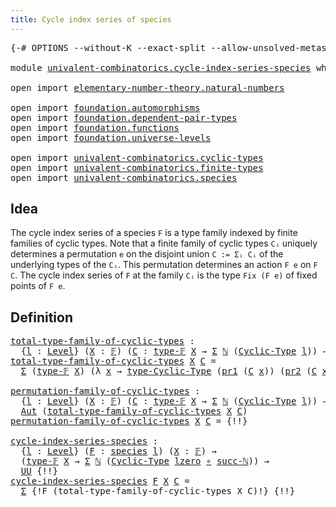 ```yaml
---
title: Cycle index series of species
---
```


<pre class="Agda"><a id="55" class="Symbol">{-#</a> <a id="59" class="Keyword">OPTIONS</a> <a id="67" class="Pragma">--without-K</a> <a id="79" class="Pragma">--exact-split</a> <a id="93" class="Pragma">--allow-unsolved-metas</a> <a id="116" class="Symbol">#-}</a>

<a id="121" class="Keyword">module</a> <a id="128" href="univalent-combinatorics.cycle-index-series-species.html" class="Module">univalent-combinatorics.cycle-index-series-species</a> <a id="179" class="Keyword">where</a>

<a id="186" class="Keyword">open</a> <a id="191" class="Keyword">import</a> <a id="198" href="elementary-number-theory.natural-numbers.html" class="Module">elementary-number-theory.natural-numbers</a>

<a id="240" class="Keyword">open</a> <a id="245" class="Keyword">import</a> <a id="252" href="foundation.automorphisms.html" class="Module">foundation.automorphisms</a>
<a id="277" class="Keyword">open</a> <a id="282" class="Keyword">import</a> <a id="289" href="foundation.dependent-pair-types.html" class="Module">foundation.dependent-pair-types</a>
<a id="321" class="Keyword">open</a> <a id="326" class="Keyword">import</a> <a id="333" href="foundation.functions.html" class="Module">foundation.functions</a>
<a id="354" class="Keyword">open</a> <a id="359" class="Keyword">import</a> <a id="366" href="foundation.universe-levels.html" class="Module">foundation.universe-levels</a>

<a id="394" class="Keyword">open</a> <a id="399" class="Keyword">import</a> <a id="406" href="univalent-combinatorics.cyclic-types.html" class="Module">univalent-combinatorics.cyclic-types</a>
<a id="443" class="Keyword">open</a> <a id="448" class="Keyword">import</a> <a id="455" href="univalent-combinatorics.finite-types.html" class="Module">univalent-combinatorics.finite-types</a>
<a id="492" class="Keyword">open</a> <a id="497" class="Keyword">import</a> <a id="504" href="univalent-combinatorics.species.html" class="Module">univalent-combinatorics.species</a>
</pre>
## Idea

The cycle index series of a species `F` is a type family indexed by finite families of cyclic types. Note that a finite family of cyclic types `Cᵢ` uniquely determines a permutation `e` on the disjoint union `C := Σᵢ Cᵢ` of the underlying types of the `Cᵢ`. This permutation determines an action `F e` on `F C`. The cycle index series of `F` at the family `Cᵢ` is the type `Fix (F e)` of fixed points of `F e`.

## Definition

<pre class="Agda"><a id="total-type-family-of-cyclic-types"></a><a id="985" href="univalent-combinatorics.cycle-index-series-species.html#985" class="Function">total-type-family-of-cyclic-types</a> <a id="1019" class="Symbol">:</a>
  <a id="1023" class="Symbol">{</a><a id="1024" href="univalent-combinatorics.cycle-index-series-species.html#1024" class="Bound">l</a> <a id="1026" class="Symbol">:</a> <a id="1028" href="Agda.Primitive.html#597" class="Postulate">Level</a><a id="1033" class="Symbol">}</a> <a id="1035" class="Symbol">(</a><a id="1036" href="univalent-combinatorics.cycle-index-series-species.html#1036" class="Bound">X</a> <a id="1038" class="Symbol">:</a> <a id="1040" href="univalent-combinatorics.finite-types.html#4873" class="Function">𝔽</a><a id="1041" class="Symbol">)</a> <a id="1043" class="Symbol">(</a><a id="1044" href="univalent-combinatorics.cycle-index-series-species.html#1044" class="Bound">C</a> <a id="1046" class="Symbol">:</a> <a id="1048" href="univalent-combinatorics.finite-types.html#4912" class="Function">type-𝔽</a> <a id="1055" href="univalent-combinatorics.cycle-index-series-species.html#1036" class="Bound">X</a> <a id="1057" class="Symbol">→</a> <a id="1059" href="foundation-core.dependent-pair-types.html#515" class="Record">Σ</a> <a id="1061" href="elementary-number-theory.natural-numbers.html#1548" class="Datatype">ℕ</a> <a id="1063" class="Symbol">(</a><a id="1064" href="univalent-combinatorics.cyclic-types.html#4225" class="Function">Cyclic-Type</a> <a id="1076" href="univalent-combinatorics.cycle-index-series-species.html#1024" class="Bound">l</a><a id="1077" class="Symbol">))</a> <a id="1080" class="Symbol">→</a> <a id="1082" href="foundation-core.universe-levels.html#235" class="Primitive">UU</a> <a id="1085" href="univalent-combinatorics.cycle-index-series-species.html#1024" class="Bound">l</a>
<a id="1087" href="univalent-combinatorics.cycle-index-series-species.html#985" class="Function">total-type-family-of-cyclic-types</a> <a id="1121" href="univalent-combinatorics.cycle-index-series-species.html#1121" class="Bound">X</a> <a id="1123" href="univalent-combinatorics.cycle-index-series-species.html#1123" class="Bound">C</a> <a id="1125" class="Symbol">=</a>
  <a id="1129" href="foundation-core.dependent-pair-types.html#515" class="Record">Σ</a> <a id="1131" class="Symbol">(</a><a id="1132" href="univalent-combinatorics.finite-types.html#4912" class="Function">type-𝔽</a> <a id="1139" href="univalent-combinatorics.cycle-index-series-species.html#1121" class="Bound">X</a><a id="1140" class="Symbol">)</a> <a id="1142" class="Symbol">(λ</a> <a id="1145" href="univalent-combinatorics.cycle-index-series-species.html#1145" class="Bound">x</a> <a id="1147" class="Symbol">→</a> <a id="1149" href="univalent-combinatorics.cyclic-types.html#4438" class="Function">type-Cyclic-Type</a> <a id="1166" class="Symbol">(</a><a id="1167" href="foundation-core.dependent-pair-types.html#605" class="Field">pr1</a> <a id="1171" class="Symbol">(</a><a id="1172" href="univalent-combinatorics.cycle-index-series-species.html#1123" class="Bound">C</a> <a id="1174" href="univalent-combinatorics.cycle-index-series-species.html#1145" class="Bound">x</a><a id="1175" class="Symbol">))</a> <a id="1178" class="Symbol">(</a><a id="1179" href="foundation-core.dependent-pair-types.html#617" class="Field">pr2</a> <a id="1183" class="Symbol">(</a><a id="1184" href="univalent-combinatorics.cycle-index-series-species.html#1123" class="Bound">C</a> <a id="1186" href="univalent-combinatorics.cycle-index-series-species.html#1145" class="Bound">x</a><a id="1187" class="Symbol">)))</a>

<a id="permutation-family-of-cyclic-types"></a><a id="1192" href="univalent-combinatorics.cycle-index-series-species.html#1192" class="Function">permutation-family-of-cyclic-types</a> <a id="1227" class="Symbol">:</a>
  <a id="1231" class="Symbol">{</a><a id="1232" href="univalent-combinatorics.cycle-index-series-species.html#1232" class="Bound">l</a> <a id="1234" class="Symbol">:</a> <a id="1236" href="Agda.Primitive.html#597" class="Postulate">Level</a><a id="1241" class="Symbol">}</a> <a id="1243" class="Symbol">(</a><a id="1244" href="univalent-combinatorics.cycle-index-series-species.html#1244" class="Bound">X</a> <a id="1246" class="Symbol">:</a> <a id="1248" href="univalent-combinatorics.finite-types.html#4873" class="Function">𝔽</a><a id="1249" class="Symbol">)</a> <a id="1251" class="Symbol">(</a><a id="1252" href="univalent-combinatorics.cycle-index-series-species.html#1252" class="Bound">C</a> <a id="1254" class="Symbol">:</a> <a id="1256" href="univalent-combinatorics.finite-types.html#4912" class="Function">type-𝔽</a> <a id="1263" href="univalent-combinatorics.cycle-index-series-species.html#1244" class="Bound">X</a> <a id="1265" class="Symbol">→</a> <a id="1267" href="foundation-core.dependent-pair-types.html#515" class="Record">Σ</a> <a id="1269" href="elementary-number-theory.natural-numbers.html#1548" class="Datatype">ℕ</a> <a id="1271" class="Symbol">(</a><a id="1272" href="univalent-combinatorics.cyclic-types.html#4225" class="Function">Cyclic-Type</a> <a id="1284" href="univalent-combinatorics.cycle-index-series-species.html#1232" class="Bound">l</a><a id="1285" class="Symbol">))</a> <a id="1288" class="Symbol">→</a>
  <a id="1292" href="foundation-core.automorphisms.html#1427" class="Function">Aut</a> <a id="1296" class="Symbol">(</a><a id="1297" href="univalent-combinatorics.cycle-index-series-species.html#985" class="Function">total-type-family-of-cyclic-types</a> <a id="1331" href="univalent-combinatorics.cycle-index-series-species.html#1244" class="Bound">X</a> <a id="1333" href="univalent-combinatorics.cycle-index-series-species.html#1252" class="Bound">C</a><a id="1334" class="Symbol">)</a>
<a id="1336" href="univalent-combinatorics.cycle-index-series-species.html#1192" class="Function">permutation-family-of-cyclic-types</a> <a id="1371" href="univalent-combinatorics.cycle-index-series-species.html#1371" class="Bound">X</a> <a id="1373" href="univalent-combinatorics.cycle-index-series-species.html#1373" class="Bound">C</a> <a id="1375" class="Symbol">=</a> <a id="1377" class="Hole">{!!}</a>

<a id="cycle-index-series-species"></a><a id="1383" href="univalent-combinatorics.cycle-index-series-species.html#1383" class="Function">cycle-index-series-species</a> <a id="1410" class="Symbol">:</a>
  <a id="1414" class="Symbol">{</a><a id="1415" href="univalent-combinatorics.cycle-index-series-species.html#1415" class="Bound">l</a> <a id="1417" class="Symbol">:</a> <a id="1419" href="Agda.Primitive.html#597" class="Postulate">Level</a><a id="1424" class="Symbol">}</a> <a id="1426" class="Symbol">(</a><a id="1427" href="univalent-combinatorics.cycle-index-series-species.html#1427" class="Bound">F</a> <a id="1429" class="Symbol">:</a> <a id="1431" href="univalent-combinatorics.species.html#429" class="Function">species</a> <a id="1439" href="univalent-combinatorics.cycle-index-series-species.html#1415" class="Bound">l</a><a id="1440" class="Symbol">)</a> <a id="1442" class="Symbol">(</a><a id="1443" href="univalent-combinatorics.cycle-index-series-species.html#1443" class="Bound">X</a> <a id="1445" class="Symbol">:</a> <a id="1447" href="univalent-combinatorics.finite-types.html#4873" class="Function">𝔽</a><a id="1448" class="Symbol">)</a> <a id="1450" class="Symbol">→</a>
  <a id="1454" class="Symbol">(</a><a id="1455" href="univalent-combinatorics.finite-types.html#4912" class="Function">type-𝔽</a> <a id="1462" href="univalent-combinatorics.cycle-index-series-species.html#1443" class="Bound">X</a> <a id="1464" class="Symbol">→</a> <a id="1466" href="foundation-core.dependent-pair-types.html#515" class="Record">Σ</a> <a id="1468" href="elementary-number-theory.natural-numbers.html#1548" class="Datatype">ℕ</a> <a id="1470" class="Symbol">(</a><a id="1471" href="univalent-combinatorics.cyclic-types.html#4225" class="Function">Cyclic-Type</a> <a id="1483" href="Agda.Primitive.html#764" class="Primitive">lzero</a> <a id="1489" href="foundation-core.functions.html#420" class="Function Operator">∘</a> <a id="1491" href="elementary-number-theory.natural-numbers.html#1582" class="InductiveConstructor">succ-ℕ</a><a id="1497" class="Symbol">))</a> <a id="1500" class="Symbol">→</a>
  <a id="1504" href="foundation-core.universe-levels.html#235" class="Primitive">UU</a> <a id="1507" class="Hole">{!!}</a>
<a id="1512" href="univalent-combinatorics.cycle-index-series-species.html#1383" class="Function">cycle-index-series-species</a> <a id="1539" href="univalent-combinatorics.cycle-index-series-species.html#1539" class="Bound">F</a> <a id="1541" href="univalent-combinatorics.cycle-index-series-species.html#1541" class="Bound">X</a> <a id="1543" href="univalent-combinatorics.cycle-index-series-species.html#1543" class="Bound">C</a> <a id="1545" class="Symbol">=</a>
  <a id="1549" href="foundation-core.dependent-pair-types.html#515" class="UnsolvedMeta Record">Σ</a> <a id="1551" class="Hole">{!F (total-type-family-of-cyclic-types X C)!}</a> <a id="1597" class="Hole">{!!}</a>
</pre>